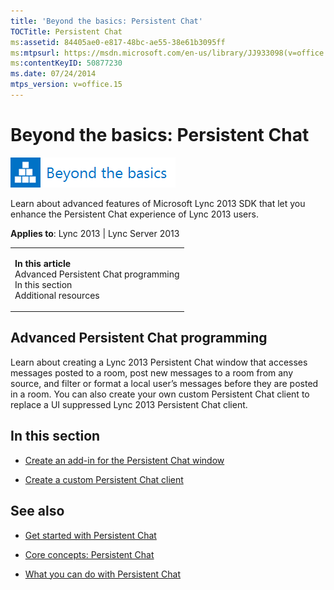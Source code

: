 ```yaml
---
title: 'Beyond the basics: Persistent Chat'
TOCTitle: Persistent Chat
ms:assetid: 84405ae0-e817-48bc-ae55-38e61b3095ff
ms:mtpsurl: https://msdn.microsoft.com/en-us/library/JJ933098(v=office.15)
ms:contentKeyID: 50877230
ms.date: 07/24/2014
mtps_version: v=office.15
---
```


# Beyond the basics: Persistent Chat

![Beyond the basics topic](images/JJ937254.mod_icon_beyondbasics_long(Office.15).png "Beyond the basics topic")

Learn about advanced features of Microsoft Lync 2013 SDK that let you enhance the Persistent Chat experience of Lync 2013 users.



**Applies to**: Lync 2013 | Lync Server 2013

<table>
<colgroup>
<col style="width: 100%" />
</colgroup>
<tbody>
<tr class="odd">
<td><p><strong>In this article</strong><br />
Advanced Persistent Chat programming<br />
In this section<br />
Additional resources</p></td>
</tr>
</tbody>
</table>

## Advanced Persistent Chat programming

Learn about creating a Lync 2013 Persistent Chat window that accesses messages posted to a room, post new messages to a room from any source, and filter or format a local user’s messages before they are posted in a room. You can also create your own custom Persistent Chat client to replace a UI suppressed Lync 2013 Persistent Chat client.

## In this section

  - [Create an add-in for the Persistent Chat window](create-an-add-in-for-the-persistent-chat-window.md)

  - [Create a custom Persistent Chat client](create-a-custom-persistent-chat-client.md)

## See also

  - [Get started with Persistent Chat](get-started-with-persistent-chat.md)

  - [Core concepts: Persistent Chat](core-concepts-persistent-chat.md)

  - [What you can do with Persistent Chat](what-you-can-do-with-persistent-chat.md)

